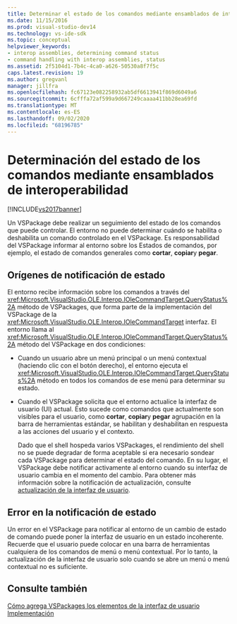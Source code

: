 ```yaml
---
title: Determinar el estado de los comandos mediante ensamblados de interoperabilidad | Microsoft Docs
ms.date: 11/15/2016
ms.prod: visual-studio-dev14
ms.technology: vs-ide-sdk
ms.topic: conceptual
helpviewer_keywords:
- interop assemblies, determining command status
- command handling with interop assemblies, status
ms.assetid: 2f5104d1-7b4c-4ca0-a626-50530a8f7f5c
caps.latest.revision: 19
ms.author: gregvanl
manager: jillfra
ms.openlocfilehash: fc67123e082258932ab5df6613941f869d6049a6
ms.sourcegitcommit: 6cfffa72af599a9d667249caaaa411bb28ea69fd
ms.translationtype: MT
ms.contentlocale: es-ES
ms.lasthandoff: 09/02/2020
ms.locfileid: "68196785"
---
```

# <a name="determining-command-status-by-using-interop-assemblies"></a>Determinación del estado de los comandos mediante ensamblados de interoperabilidad
[!INCLUDE[vs2017banner](../../includes/vs2017banner.md)]

Un VSPackage debe realizar un seguimiento del estado de los comandos que puede controlar. El entorno no puede determinar cuándo se habilita o deshabilita un comando controlado en el VSPackage. Es responsabilidad del VSPackage informar al entorno sobre los Estados de comandos, por ejemplo, el estado de comandos generales como **cortar**, **copiar**y **pegar**.  
  
## <a name="status-notification-sources"></a>Orígenes de notificación de estado  
 El entorno recibe información sobre los comandos a través del <xref:Microsoft.VisualStudio.OLE.Interop.IOleCommandTarget.QueryStatus%2A> método de VSPackages, que forma parte de la implementación del VSPackage de la <xref:Microsoft.VisualStudio.OLE.Interop.IOleCommandTarget> interfaz. El entorno llama al <xref:Microsoft.VisualStudio.OLE.Interop.IOleCommandTarget.QueryStatus%2A> método del VSPackage en dos condiciones:  
  
- Cuando un usuario abre un menú principal o un menú contextual (haciendo clic con el botón derecho), el entorno ejecuta el <xref:Microsoft.VisualStudio.OLE.Interop.IOleCommandTarget.QueryStatus%2A> método en todos los comandos de ese menú para determinar su estado.  
  
- Cuando el VSPackage solicita que el entorno actualice la interfaz de usuario (UI) actual. Esto sucede como comandos que actualmente son visibles para el usuario, como **cortar**, **copiar**y **pegar** agrupación en la barra de herramientas estándar, se habilitan y deshabilitan en respuesta a las acciones del usuario y el contexto.  
  
  Dado que el shell hospeda varios VSPackages, el rendimiento del shell no se puede degradar de forma aceptable si era necesario sondear cada VSPackage para determinar el estado del comando. En su lugar, el VSPackage debe notificar activamente al entorno cuando su interfaz de usuario cambia en el momento del cambio. Para obtener más información sobre la notificación de actualización, consulte [actualización de la interfaz de usuario](../../extensibility/updating-the-user-interface.md).  
  
## <a name="status-notification-failure"></a>Error en la notificación de estado  
 Un error en el VSPackage para notificar al entorno de un cambio de estado de comando puede poner la interfaz de usuario en un estado incoherente. Recuerde que el usuario puede colocar en una barra de herramientas cualquiera de los comandos de menú o menú contextual. Por lo tanto, la actualización de la interfaz de usuario solo cuando se abre un menú o menú contextual no es suficiente.  
  
## <a name="see-also"></a>Consulte también  
 [Cómo agrega VSPackages los elementos de la interfaz de usuario](../../extensibility/internals/how-vspackages-add-user-interface-elements.md)   
 [Implementación](../../extensibility/internals/command-implementation.md)

